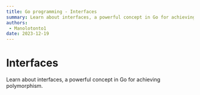 ```yaml
---
title: Go programming - Interfaces
summary: Learn about interfaces, a powerful concept in Go for achieving polymorphism.
authors:
 - Manolotonto1
date: 2023-12-19
---
```


# Interfaces

Learn about interfaces, a powerful concept in Go for achieving polymorphism.

